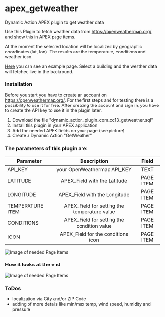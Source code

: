 # apex_getweather
Dynamic Action APEX plugin to get weather data

Use this Plugin to fetch weather data from https://openweathermap.org/ and show this in APEX page items.

At the moment the selected location will be localized by geographic coordinates (lat, lon). The results are the temperature, conditions and weather icon.

[Here](https://apex.oracle.com/pls/apex/cc13/r/getweather/show-building) you can see an example page. Select a building and the weather data will fetched live in the backround.


### Installation

Before you start you have to create an account on https://openweathermap.org/. For the first steps and for testing there is a possibility to use it for free. After creating the account and sign in, you have to create the API key to use it in the plugin later.

1. Download the file "dynamic_action_plugin_com_cc13_getweather.sql"
2. Install this plugin in your APEX application
3. Add the needed APEX fields on your page (see picture)
4. Create a Dynamic Action "GetWeather"

### The parameters of this plugin are:

| Parameter        | Description           | Field           |
| ------------- |:-------------:| :-------------:|
| API_KEY      | your OpenWeathermap API_KEY | TEXT |
| LATITUDE      | APEX_Field with the Latitude      | PAGE ITEM |
| LONGITUDE | APEX_Field with the Longitude     | PAGE ITEM |
| TEMPERATURE ITEM | APEX_Field for setting the temperature value      | PAGE ITEM |
| CONDITIONS | APEX_Field for setting the condition value     | PAGE ITEM |
| ICON | APEX_Field for the conditions icon      | PAGE ITEM |

![Image of needed Page Items](https://cc13.com/bilder/GetWeather_Items.png)


### How it looks at the end

![Image of needed Page Items](https://cc13.com/bilder/GetWeather_Result.png)

### ToDos

* localization via City and/or ZIP Code
* adding of more details like min/max temp, wind speed, humidity and pressure
